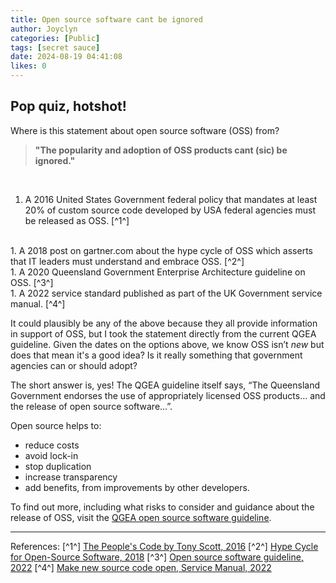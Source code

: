 ```yaml
---
title: Open source software cant be ignored
author: Joyclyn
categories: [Public]
tags: [secret sauce]
date: 2024-08-19 04:41:08 
likes: 0
---
```


## Pop quiz, hotshot! 

Where is this statement about open source software (OSS) from? 
<br>

>**"The popularity and adoption of OSS products cant (sic) be ignored."**

<br>

1. A 2016 United States Government federal policy that mandates at least 20% of custom source code developed by USA federal agencies must be released as OSS. [^1^]
<br>
1. A 2018 post on gartner.com about the hype cycle of OSS which asserts that IT leaders must understand and embrace OSS. [^2^]
<br>
1. A 2020 Queensland Government Enterprise Architecture guideline on OSS. [^3^]
<br>
1. A 2022 service standard published as part of the UK Government service manual. [^4^]
<br>

It could plausibly be any of the above because they all provide information in support of OSS, but I took the statement directly from the current QGEA guideline. Given the dates on the options above, we know OSS isn’t *new* but does that mean it's a good idea? Is it really something that government agencies can or should adopt? 

The short answer is, yes! The QGEA guideline itself says, “The Queensland Government endorses the use of appropriately licensed OSS products… and the release of open source software...”. 

Open source helps to:
* reduce costs
* avoid lock-in
* stop duplication
* increase transparency
* add benefits, from improvements by other developers.

To find out more, including what risks to consider and guidance about the release of OSS, visit the [QGEA open source software guideline](https://www.forgov.qld.gov.au/information-and-communication-technology/qgea-policies-standards-and-guidelines/open-source-software-guideline).


***
References:
[^1^] [The People's Code by Tony Scott, 2016](https://www.cio.gov/2016/08/11/peoples-code.html)
[^2^] [Hype Cycle for Open-Source Software, 2018](https://www.gartner.com/en/documents/3891628) 
[^3^] [Open source software guideline, 2022](https://www.forgov.qld.gov.au/information-and-communication-technology/qgea-policies-standards-and-guidelines/open-source-software-guideline)
[^4^] [Make new source code open, Service Manual, 2022](https://www.gov.uk/service-manual/service-standard/point-12-make-new-source-code-open)